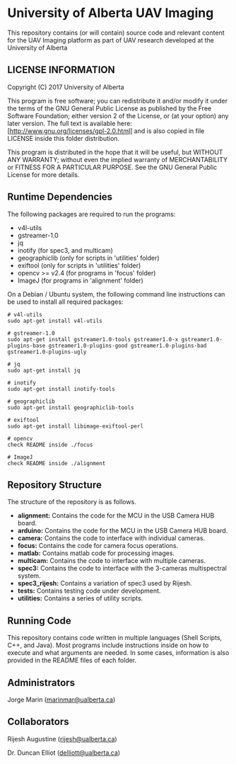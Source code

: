 # University of Alberta UAV Imaging #

This repository contains (or will contain) source code and relevant content for the UAV Imaging platform as part of UAV research developed at the University of Alberta

## LICENSE INFORMATION ##

Copyright (C) 2017 University of Alberta

This program is free software; you can redistribute it and/or modify it under the terms of the GNU General Public License as published by the Free Software Foundation; either version 2 of the License, or (at your option) any later version.
The full text is available here: [http://www.gnu.org/licenses/gpl-2.0.html] and is also copied in file LICENSE inside this folder distribution.

This program is distributed in the hope that it will be useful, but WITHOUT ANY WARRANTY; without even the implied warranty of MERCHANTABILITY or FITNESS FOR A PARTICULAR PURPOSE.  See the GNU General Public License for more details.

## Runtime Dependencies ##

The following packages are required to run the programs:

- v4l-utils
- gstreamer-1.0
- jq
- inotify (for spec3, and multicam)
- geographiclib (only for scripts in 'utilities' folder)
- exiftool (only for scripts in 'utilities' folder)
- opencv >= v2.4 (for programs in 'focus' folder)
- ImageJ (for programs in 'alignment' folder)

On a Debian / Ubuntu system, the following command line instructions can be used to install all required packages:

```
# v4l-utils
sudo apt-get install v4l-utils 

# gstreamer-1.0
sudo apt-get install gstreamer1.0-tools gstreamer1.0-x gstreamer1.0-plugins-base gstreamer1.0-plugins-good gstreamer1.0-plugins-bad gstreamer1.0-plugins-ugly

# jq
sudo apt-get install jq

# inotify
sudo apt-get install inotify-tools

# geographiclib
sudo apt-get install geographiclib-tools

# exiftool
sudo apt-get install libimage-exiftool-perl

# opencv
check README inside ./focus

# ImageJ
check README inside ./alignment
```

## Repository Structure ##
The structure of the repository is as follows.

* **alignment:** Contains the code for the MCU in the USB Camera HUB board.
* **arduino:** Contains the code for the MCU in the USB Camera HUB board.
* **camera:** Contains the code to interface with individual cameras.
* **focus:** Contains the code for camera focus operations.
* **matlab:** Contains matlab code for processing images.
* **multicam:** Contains the code to interface with multiple cameras.
* **spec3:** Contains the code to interface with the 3-cameras multispectral system.
* **spec3_rijesh:** Contains a variation of spec3 used by Rijesh.
* **tests:** Contains testing code under development.
* **utilities:** Contains a series of utility scripts.

## Running Code ##
This repository contains code written in multiple languages (Shell Scripts, C++, and Java). Most programs include instructions inside on how to execute and what arguments are needed. In some cases, information is also provided in the README files of each folder.

## Administrators ##

Jorge Marin (marinmar@ualberta.ca)

## Collaborators ##

Rijesh Augustine (rijesh@ualberta.ca)

Dr. Duncan Elliot (delliott@ualberta.ca)
